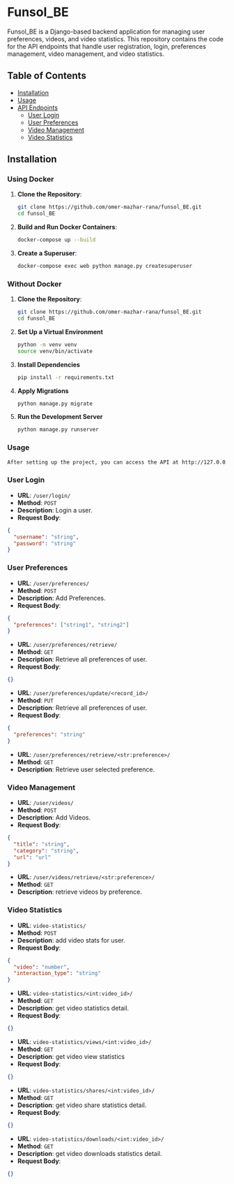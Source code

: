 # Funsol_BE

Funsol_BE is a Django-based backend application for managing user preferences, videos, and video statistics. This repository contains the code for the API endpoints that handle user registration, login, preferences management, video management, and video statistics.

## Table of Contents

- [Installation](#installation)
- [Usage](#usage)
- [API Endpoints](#api-endpoints)
  - [User Login](#user-login)
  - [User Preferences](#user-preferences)
  - [Video Management](#video-management)
  - [Video Statistics](#video-statistics)

## Installation

### Using Docker

1. **Clone the Repository**:
   ```bash
   git clone https://github.com/omer-mazhar-rana/funsol_BE.git
   cd funsol_BE
   ```
2. **Build and Run Docker Containers**:
   ```bash
   docker-compose up --build
   ```
3. **Create a Superuser**:
   ```bash
   docker-compose exec web python manage.py createsuperuser
   ```

### Without Docker

1. **Clone the Repository**:
   ```bash
   git clone https://github.com/omer-mazhar-rana/funsol_BE.git
   cd funsol_BE
   ```
2. **Set Up a Virtual Environment**
   ```bash
   python -m venv venv
   source venv/bin/activate
   ```
3. **Install Dependencies**
   ```bash
   pip install -r requirements.txt
   ```
4. **Apply Migrations**
   ```bash
   python manage.py migrate
   ```
5. **Run the Development Server**
   ```bash
   python manage.py runserver
   ```

### Usage

```bash
After setting up the project, you can access the API at http://127.0.0.1:8000/.
```

### User Login

- **URL**: `/user/login/`
- **Method**: `POST`
- **Description**: Login a user.
- **Request Body**:

```json
{
  "username": "string",
  "password": "string"
}
```

### User Preferences

- **URL**: `/user/preferences/`
- **Method**: `POST`
- **Description**: Add Preferences.
- **Request Body**:

```json
{
  "preferences": ["string1", "string2"]
}
```

- **URL**: `/user/preferences/retrieve/`
- **Method**: `GET`
- **Description**: Retrieve all preferences of user.
- **Request Body**:

```json
{}
```

- **URL**: `/user/preferences/update/<record_id>/`
- **Method**: `PUT`
- **Description**: Retrieve all preferences of user.
- **Request Body**:

```json
{
  "preferences": "string"
}
```

- **URL**: `/user/preferences/retrieve/<str:preference>/`
- **Method**: `GET`
- **Description**: Retrieve user selected preference.

### Video Management

- **URL**: `/user/videos/`
- **Method**: `POST`
- **Description**: Add Videos.
- **Request Body**:

```json
{
  "title": "string",
  "category": "string",
  "url": "url"
}
```

- **URL**: `/user/videos/retrieve/<str:preference>/`
- **Method**: `GET`
- **Description**: retrieve videos by preference.

### Video Statistics

- **URL**: `video-statistics/`
- **Method**: `POST`
- **Description**: add video stats for user.
- **Request Body**:

```json
{
  "video": "number",
  "interaction_type": "string"
}
```

- **URL**: `video-statistics/<int:video_id>/`
- **Method**: `GET`
- **Description**: get video statistics detail.
- **Request Body**:

```json
{}
```

- **URL**: `video-statistics/views/<int:video_id>/`
- **Method**: `GET`
- **Description**: get video view statistics
- **Request Body**:

```json
{}
```

- **URL**: `video-statistics/shares/<int:video_id>/`
- **Method**: `GET`
- **Description**: get video share statistics detail.
- **Request Body**:

```json
{}
```

- **URL**: `video-statistics/downloads/<int:video_id>/`
- **Method**: `GET`
- **Description**: get video downloads statistics detail.
- **Request Body**:

```json
{}
```
